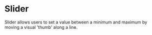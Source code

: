 # Slider

Slider allows users to set a value between a minimum and maximum by moving a visual 'thumb' along a line.

<script>
    import Example from '../_examples/SliderExample.svelte';
</script>

<Example />

